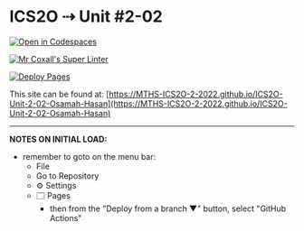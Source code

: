 # ICS2O ⇢ Unit #2-02

[![Open in Codespaces](https://classroom.github.com/assets/launch-codespace-f4981d0f882b2a3f0472912d15f9806d57e124e0fc890972558857b51b24a6f9.svg)](https://classroom.github.com/open-in-codespaces?assignment_repo_id=10440080)

[![Mr Coxall's Super Linter](https://github.com/MTHS-ICS2O-2-2022/ICS2O-Unit-2-02-Osamah-Hasan/workflows/Mr%20Coxall's%20Super%20Linter/badge.svg)](https://github.com/MTHS-ICS2O-2-2022/ICS2O-Unit-2-02-Osamah-Hasan/actions)

[![Deploy Pages](https://github.com/MTHS-ICS2O-2-2022/ICS2O-Unit-2-02-Osamah-Hasan/workflows/Deploy%20Pages/badge.svg)](https://github.com/MTHS-ICS2O-2-2022/ICS2O-Unit-2-02-Osamah-Hasan/actions)

This site can be found at: [https://MTHS-ICS2O-2-2022.github.io/ICS2O-Unit-2-02-Osamah-Hasan](https://MTHS-ICS2O-2-2022.github.io/ICS2O-Unit-2-02-Osamah-Hasan)

---

**NOTES ON INITIAL LOAD:**
- remember to goto on the menu bar:
  - File
  - Go to Repository
  - ⚙ Settings
  - 🗔 Pages
    - then from the "Deploy from a branch ▼" button, select "GitHub Actions"

